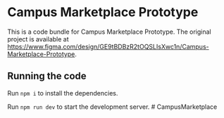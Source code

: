
  # Campus Marketplace Prototype

  This is a code bundle for Campus Marketplace Prototype. The original project is available at https://www.figma.com/design/GE9tBDBzR2tOQSLIsXwc1n/Campus-Marketplace-Prototype.

  ## Running the code

  Run `npm i` to install the dependencies.

  Run `npm run dev` to start the development server.
  #   C a m p u s M a r k e t p l a c e  
 